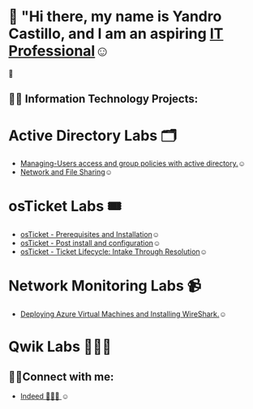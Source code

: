 # 👋 "Hi there, my name is Yandro Castillo, and I am an aspiring <a href="https://www.linkedin.com/in/yandro-castillo-4a8908239/">IT Professional</a>☺</h1>
🚀

<h2>👨‍💻 Information Technology Projects:</h2>

 # Active Directory Labs 🗂️
- <a href="https://github.com/Ycastillo2003/Managing-Users-access-and-group-policies-with-active-directory.">Managing-Users access and group policies with active directory.</a>☺</h1>
- <a href="https://github.com/Ycastillo2003/Network-and-File-Sharing-/blob/main/README.md">Network and File Sharing</a>☺</h1>

 # osTicket Labs 🎟️
- <a href="https://github.com/Ycastillo2003/Os-ticket-installation-and-prerequesites./blob/main/README.md">osTicket - Prerequisites and Installation</a>☺</h1>
- <a href="https://github.com/Ycastillo2003/osTicket-Post-installation-and-configuration-/blob/main/README.md">osTicket - Post install and configuration</a>☺</h1>
- <a href="https://github.com/Ycastillo2003/osTicket-Working-Ticket-Lifecycles/blob/main/README.md">osTicket - Ticket Lifecycle: Intake Through Resolution</a>☺</h1>


# Network Monitoring Labs 📹
- <a href="https://github.com/Ycastillo2003/Monitoring-Network-Activities">Deploying Azure Virtual Machines and Installing WireShark.</a>☺</h1>





# Qwik Labs 👨🏿‍🔬








<h2>🤳🏾Connect with me:</h2>

- <a href="https://profile.indeed.com/p/yandroc-r5clrsz">Indeed 👨🏿‍💼 </a>☺</h1>
